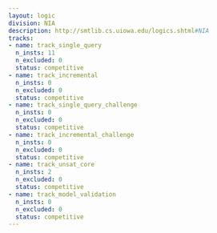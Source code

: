 ```yaml
---
layout: logic
division: NIA
description: http://smtlib.cs.uiowa.edu/logics.shtml#NIA
tracks:
- name: track_single_query
  n_insts: 11
  n_excluded: 0
  status: competitive
- name: track_incremental
  n_insts: 0
  n_excluded: 0
  status: competitive
- name: track_single_query_challenge
  n_insts: 0
  n_excluded: 0
  status: competitive
- name: track_incremental_challenge
  n_insts: 0
  n_excluded: 0
  status: competitive
- name: track_unsat_core
  n_insts: 2
  n_excluded: 0
  status: competitive
- name: track_model_validation
  n_insts: 0
  n_excluded: 0
  status: competitive
---
```

